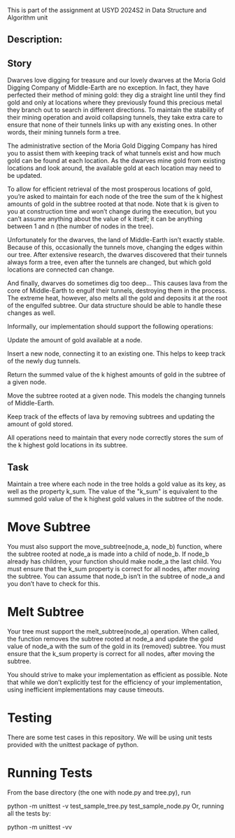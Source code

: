 This is part of the assignment at USYD 2024S2 in Data Structure and Algorithm unit

## Description: 
## Story
Dwarves love digging for treasure and our lovely dwarves at the Moria Gold Digging Company of Middle-Earth are no exception. In fact, they have perfected their method of mining gold: they dig a straight line until they find gold and only at locations where they previously found this precious metal they branch out to search in different directions. To maintain the stability of their mining operation and avoid collapsing tunnels, they take extra care to ensure that none of their tunnels links up with any existing ones. In other words, their mining tunnels form a tree.

The administrative section of the Moria Gold Digging Company has hired you to assist them with keeping track of what tunnels exist and how much gold can be found at each location. As the dwarves mine gold from existing locations and look around, the available gold at each location may need to be updated.

To allow for efficient retrieval of the most prosperous locations of gold, you’re asked to maintain for each node of the tree the sum of the k highest amounts of gold in the subtree rooted at that node. Note that k is given to you at construction time and won’t change during the execution, but you can’t assume anything about the value of k itself; it can be anything between 1 and n (the number of nodes in the tree).

Unfortunately for the dwarves, the land of Middle-Earth isn’t exactly stable. Because of this, occasionally the tunnels move, changing the edges within our tree. After extensive research, the dwarves discovered that their tunnels always form a tree, even after the tunnels are changed, but which gold locations are connected can change.

And finally, dwarves do sometimes dig too deep… This causes lava from the core of Middle-Earth to engulf their tunnels, destroying them in the process. The extreme heat, however, also melts all the gold and deposits it at the root of the engulfed subtree. Our data structure should be able to handle these changes as well.

Informally, our implementation should support the following operations:

Update the amount of gold available at a node.

Insert a new node, connecting it to an existing one. This helps to keep track of the newly dug tunnels.

Return the summed value of the k highest amounts of gold in the subtree of a given node.

Move the subtree rooted at a given node. This models the changing tunnels of Middle-Earth.

Keep track of the effects of lava by removing subtrees and updating the amount of gold stored.

All operations need to maintain that every node correctly stores the sum of the k highest gold locations in its subtree.

## Task
Maintain a tree where each node in the tree holds a gold value as its key, as well as the property k_sum. The value of the "k_sum" is equivalent to the summed gold value of the k highest gold values in the subtree of the node.

# Move Subtree

You must also support the move_subtree(node_a, node_b) function, where the subtree rooted at node_a is made into a child of node_b. If node_b already has children, your function should make node_a the last child. You must ensure that the k_sum property is correct for all nodes, after moving the subtree. You can assume that node_b isn’t in the subtree of node_a and you don’t have to check for this.

# Melt Subtree

Your tree must support the melt_subtree(node_a) operation. When called, the function removes the subtree rooted at node_a and update the gold value of node_a with the sum of the gold in its (removed) subtree. You must ensure that the k_sum property is correct for all nodes, after moving the subtree.

You should strive to make your implementation as efficient as possible. Note that while we don’t explicitly test for the efficiency of your implementation, using inefficient implementations may cause timeouts.

# Testing
There are some test cases in this repository. We will be using unit tests provided with the unittest package of python.

# Running Tests

From the base directory (the one with node.py and tree.py), run

python -m unittest -v test_sample_tree.py test_sample_node.py
Or, running all the tests by:

python -m unittest -vv